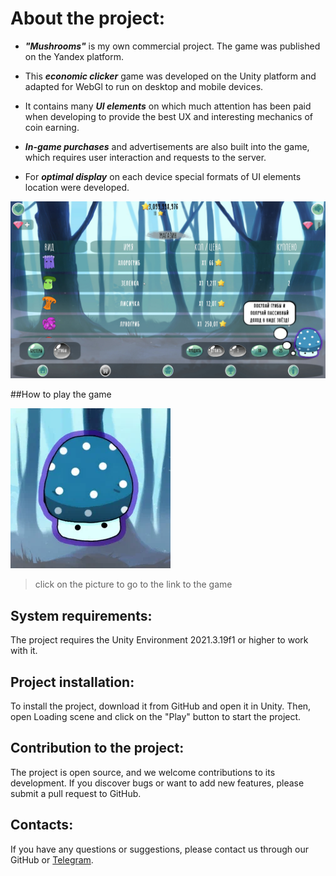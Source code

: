 # About the project:

* ___"Mushrooms"___ is my own commercial project. The game was published on the Yandex platform.

* This ___economic clicker___ game was developed on the Unity platform and adapted for WebGl to run on desktop and mobile devices. 

* It contains many ___UI elements___ on which much attention has been paid when developing to provide the best UX and interesting mechanics of coin earning. 

* ___In-game purchases___ and advertisements are also built into the game, which requires user interaction and requests to the server. 

* For ___optimal display___ on each device special formats of UI elements location were developed. 

![game screen png](Game.jpg)

##How to play the game

[![game link](Logo.png)](https://yandex.ru/games/app/215916#app-id=215916&catalog-session-uid=catalog-66dab6c9-5221-5176-a44a-0e98cefb7a23-1680806839716-10e7&rtx-reqid=13105632162353440822&pos=%7B%22listType%22%3A%22played%22%2C%22tabCategory%22%3A%22new%22%7D)

>click on the picture to go to the link to the game

## System requirements:

The project requires the Unity Environment 2021.3.19f1 or higher to work with it.

## Project installation:

To install the project, download it from GitHub and open it in Unity. Then, open Loading scene and click on the "Play" button to start the project.

## Contribution to the project:

The project is open source, and we welcome contributions to its development. If you discover bugs or want to add new features, please submit a pull request to GitHub.

## Contacts:

If you have any questions or suggestions, please contact us through our GitHub or [Telegram](https://t.me/janitoor13).